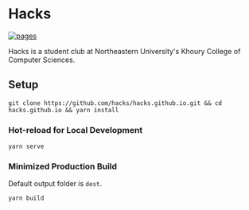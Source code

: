 # Hacks

[![pages](https://github.com/hacks/hacks.github.io/workflows/pages/badge.svg)](https://github.com/hacks/hacks.github.io/actions?query=workflow%3Apages)

Hacks is a student club at Northeastern University's Khoury College of Computer Sciences.

## Setup

```
git clone https://github.com/hacks/hacks.github.io.git && cd hacks.github.io && yarn install
```

### Hot-reload for Local Development

```
yarn serve
```

### Minimized Production Build

Default output folder is `dest`.

```
yarn build
```
